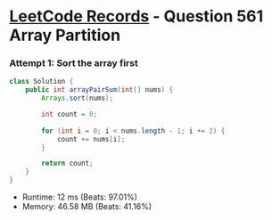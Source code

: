 # [LeetCode Records](../README.md) - Question 561 Array Partition

### Attempt 1: Sort the array first
```java
class Solution {
    public int arrayPairSum(int[] nums) {
        Arrays.sort(nums);

        int count = 0;
        
        for (int i = 0; i < nums.length - 1; i += 2) {
            count += nums[i];
        }

        return count;
    }
}
```
- Runtime: 12 ms (Beats: 97.01%)
- Memory: 46.58 MB (Beats: 41.16%)

<br>
